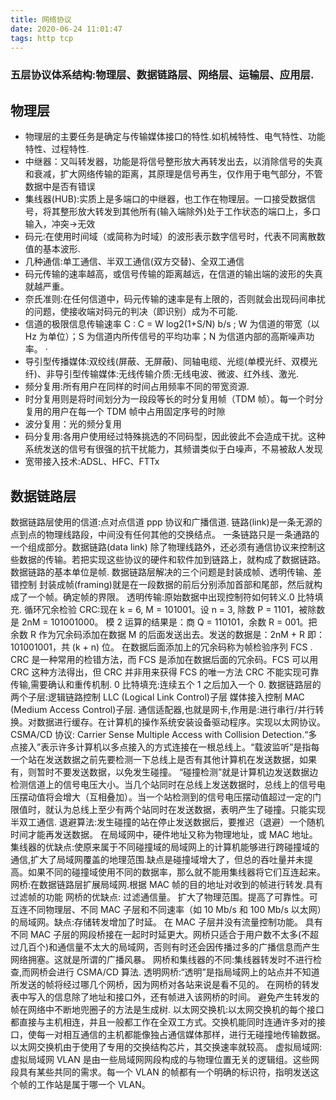 ```yaml
---
title: 网络协议
date: 2020-06-24 11:01:47
tags: http tcp
---
```


### 五层协议体系结构:物理层、数据链路层、网络层、运输层、应用层.

## 物理层

- 物理层的主要任务是确定与传输媒体接口的特性.如机械特性、电气特性、功能特性、过程特性.
- 中继器：又叫转发器，功能是将信号整形放大再转发出去，以消除信号的失真和衰减，扩大网络传输的距离，其原理是信号再生，仅作用于电气部分，不管数据中是否有错误
- 集线器(HUB):实质上是多端口的中继器，也工作在物理层。一口接受数据信号，将其整形放大转发到其他所有(输入端除外)处于工作状态的端口上，多口输入，冲突->无效
- 码元:在使用时间域（或简称为时域）的波形表示数字信号时，代表不同离散数值的基本波形.
- 几种通信:单工通信、半双工通信(双方交替)、全双工通信
- 码元传输的速率越高，或信号传输的距离越远，在信道的输出端的波形的失真就越严重。
- 奈氏准则:在任何信道中，码元传输的速率是有上限的，否则就会出现码间串扰的问题，使接收端对码元的判决（即识别）成为不可能.
- 信道的极限信息传输速率 C : C = W log2(1+S/N) b/s ; W 为信道的带宽（以 Hz 为单位）；S 为信道内所传信号的平均功率；N 为信道内部的高斯噪声功率。 ·
- 导引型传播媒体:双绞线(屏蔽、无屏蔽)、同轴电缆、光缆(单模光纤、双模光纤)、非导引型传输媒体:无线传输介质:无线电波、微波、红外线、激光.
- 频分复用:所有用户在同样的时间占用频率不同的带宽资源.
- 时分复用则是将时间划分为一段段等长的时分复用帧（TDM 帧）。每一个时分复用的用户在每一个 TDM 帧中占用固定序号的时隙
- 波分复用：光的频分复用
- 码分复用:各用户使用经过特殊挑选的不同码型，因此彼此不会造成干扰。这种系统发送的信号有很强的抗干扰能力，其频谱类似于白噪声，不易被敌人发现
- 宽带接入技术:ADSL、HFC、FTTx

## 数据链路层

数据链路层使用的信道:点对点信道 ppp 协议和广播信道.
链路(link)是一条无源的点到点的物理线路段，中间没有任何其他的交换结点。
一条链路只是一条通路的一个组成部分。数据链路(data link) 除了物理线路外，还必须有通信协议来控制这些数据的传输。若把实现这些协议的硬件和软件加到链路上，就构成了数据链路。
数据链路的基本单位是帧.
数据链路层解决的三个问题是封装成帧、透明传输、差错控制
封装成帧(framing)就是在一段数据的前后分别添加首部和尾部，然后就构成了一个帧。确定帧的界限。
透明传输:原始数据中出现控制符如何转义.0 比特填充.
循环冗余检验 CRC:现在 k = 6, M = 101001。设 n = 3, 除数 P = 1101，被除数是 2nM = 101001000。 模 2 运算的结果是：商 Q = 110101，余数 R = 001。把余数 R 作为冗余码添加在数据 M 的后面发送出去。发送的数据是：2nM + R 即：101001001，共 (k + n) 位。
在数据后面添加上的冗余码称为帧检验序列 FCS . CRC 是一种常用的检错方法，而 FCS 是添加在数据后面的冗余码。FCS 可以用 CRC 这种方法得出，但 CRC 并非用来获得 FCS 的唯一方法
CRC 不能实现可靠传输,需要确认和重传机制.
0 比特填充:连续五个 1 之后加入一个 0.
数据链路层的两个子层:逻辑链路控制 LLC (Logical Link Control)子层
媒体接入控制 MAC (Medium Access Control)子层.
通信适配器,也就是网卡,作用是:进行串行/并行转换。对数据进行缓存。在计算机的操作系统安装设备驱动程序。实现以太网协议。
CSMA/CD 协议: Carrier Sense Multiple Access with Collision Detection.“多点接入”表示许多计算机以多点接入的方式连接在一根总线上。“载波监听”是指每一个站在发送数据之前先要检测一下总线上是否有其他计算机在发送数据，如果有，则暂时不要发送数据，以免发生碰撞。 “碰撞检测”就是计算机边发送数据边检测信道上的信号电压大小。当几个站同时在总线上发送数据时，总线上的信号电压摆动值将会增大（互相叠加）。当一个站检测到的信号电压摆动值超过一定的门限值时，就认为总线上至少有两个站同时在发送数据，表明产生了碰撞。只能实现半双工通信.
退避算法:发生碰撞的站在停止发送数据后，要推迟（退避）一个随机时间才能再发送数据。
在局域网中，硬件地址又称为物理地址，或 MAC 地址。
集线器的优缺点:使原来属于不同碰撞域的局域网上的计算机能够进行跨碰撞域的通信,扩大了局域网覆盖的地理范围.缺点是碰撞域增大了，但总的吞吐量并未提高。如果不同的碰撞域使用不同的数据率，那么就不能用集线器将它们互连起来。
网桥:在数据链路层扩展局域网.根据 MAC 帧的目的地址对收到的帧进行转发.具有过滤帧的功能
网桥的优缺点: 过滤通信量。 扩大了物理范围。提高了可靠性。可互连不同物理层、不同 MAC 子层和不同速率（如 10 Mb/s 和 100 Mb/s 以太网）的局域网。缺点:存储转发增加了时延。 在 MAC 子层并没有流量控制功能。 具有不同 MAC 子层的网段桥接在一起时时延更大。网桥只适合于用户数不太多(不超过几百个)和通信量不太大的局域网，否则有时还会因传播过多的广播信息而产生网络拥塞。这就是所谓的广播风暴。
网桥和集线器的不同:集线器转发时不进行检查,而网桥会进行 CSMA/CD 算法.
透明网桥:“透明”是指局域网上的站点并不知道所发送的帧将经过哪几个网桥，因为网桥对各站来说是看不见的。
在网桥的转发表中写入的信息除了地址和接口外，还有帧进入该网桥的时间。
避免产生转发的帧在网络中不断地兜圈子的方法是生成树.
以太网交换机:以太网交换机的每个接口都直接与主机相连，并且一般都工作在全双工方式。交换机能同时连通许多对的接口，使每一对相互通信的主机都能像独占通信媒体那样，进行无碰撞地传输数据。 以太网交换机由于使用了专用的交换结构芯片，其交换速率就较高。
虚拟局域网:虚拟局域网 VLAN 是由一些局域网网段构成的与物理位置无关的逻辑组。这些网段具有某些共同的需求。每一个 VLAN 的帧都有一个明确的标识符，指明发送这个帧的工作站是属于哪一个 VLAN。
